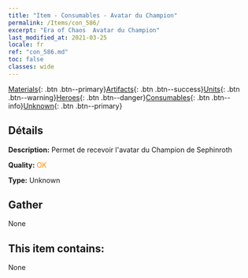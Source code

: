 ```yaml
---
title: "Item - Consumables - Avatar du Champion"
permalink: /Items/con_586/
excerpt: "Era of Chaos  Avatar du Champion"
last_modified_at: 2021-03-25
locale: fr
ref: "con_586.md"
toc: false
classes: wide
---
```

 [Materials](/fr/Items/){: .btn .btn--primary}[Artifacts](/fr/Items/Artifacts/){: .btn .btn--success}[Units](/fr/Items/Units/){: .btn .btn--warning}[Heroes](/fr/Items/Heroes/){: .btn .btn--danger}[Consumables](/fr/Items/Consumables/){: .btn .btn--info}[Unknown](/fr/Items/Unknown/){: .btn .btn--primary}

## Détails
 **Description:** Permet de recevoir l'avatar du Champion de Sephinroth

 **Quality:** <span style="color: #FF8C00">OK</span>

 **Type:** Unknown

## Gather

  None

## This item contains:

  None

